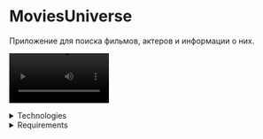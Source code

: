 # MoviesUniverse

Приложение для поиска фильмов, актеров и информации о них.

<p float="left">
	<video src='https://user-images.githubusercontent.com/110708970/189915279-b55cb1e5-332b-4594-8d4a-140a00d46119.mp4' width=180/>
</p>



<details>
<summary>Technologies</summary>

- Architecture:	MVVM, Single Activity, Fragments, XML

- Asynchronous:	Coroutine Flow

- Navigation: Cicerone

- DI: Koin

- Network: Retrofit

- Json: Kotlin serialization

- Data Base: Room

- Image Loading: Coil
	
- Other: Paging 3

</details>

<details><summary>Requirements</summary>

- Мин версия: Andorid 6.0 <br>
- Ориентация: Портретная <br>
- Локализация: Русский язык <br>

- API: https://kinopoiskapiunofficial.tech/ 

- Проект состоит из 5 экранов и нижнего нав. меню.

	<details><summary>Сплэш экран</summary>
		
	- Задержка для показа 800 мс.

	</details>

	<details><summary>Таб экран "Главная"</summary>

	- Вход: сплеш экран, таб нижнего нав. меню "Главная"
	- Представляет список фильмов.
		
	- Наличие пагинации.

	- Наличие кэширования в базе данных.
	- При первом открытии экрана происходит запрос в сеть на загрузку фильмов, при последующих - загрузка из кэша.
	- В процессе запроса в сеть - отображается состояние загузки.

	- По клику на фильм - открывается экран с детальной информацией о фильме, с возможностью возврата.

	- Присутствует swipe refresh layout. (для обновления списка с запросом в сеть)
	- В процессе обновления - отображается состояние обновления.
	- При обновлении с swipe refresh layout очищается кэш и происходит запрос в сеть для обновления данных.
	- При обновлении с swipe refresh layout и возникновении ошибки - отображается snack bar.

	- При входе со сплеш экрана, при отсутствии соединения с интернетом и отсутсвия данных в кэше - показывается состояние ошибки с возможностью повторного запроса.
	- При повторном запросе - отображается состояние загузки.
		
	- При нажатии на кнопку back - происходит выход из приложения.

	</details>

	<details><summary>Таб экран "Фильмы" для поиска фильмов</summary>

	- Вход: таб нижнего нав. меню "Поиск"
	- Содержит поле для ввода текста.
	- Поиск производится по вхождению подстроки в строку (название фильма).

	- При выполнении поиска происходит запрос в сеть.
	- В процессе загрузки - отображается состояние загузки.
	- Результат поиска отображается списком.

	- При выполнении запроса и возникновении ошибки - отображается соответствующее состояние.

	- При первом входе на экран - отображается соответсвущее состояние.
	- При отсутствии результатов поиска - отображается соответствующее состояние.

	- По клику на фильм - открывается экран с детальной информацией фильма.
		
	- При нажатии на кнопку back - происходит выход из приложения.

	</details>

	<details><summary>Экран с детальной информацией фильма</summary>

	- Вход: главный экран, экран поиска фильмов.
	
	- Наличие кэширования в базе данных.
	- При первом открытии экрана происходит запрос в сеть на загрузку, при последующих - загрузка из кэша.
	- В процессе запроса в сеть - отображается состояние загузки.
	- При возникновении ошибки во время запроса - отображается сообветсвующее состояние.

	- Содержит navigate up кнопку "Назад" для возврата на предыдущий экран.

	- Содержит возможность перехода на экран с участниками в создании фильма.
		
	- При нажатии на кнопку back - происходит переход на таб экран "Главная".

	</details>

	<details><summary>Экран участников в создании фильма</summary>

	- Вход: Экран с детальной информацией о фильме.

	- При открытии экрана происходит запрос в сеть.
	- В процессе загрузки - отображается состояние загузки.
	- Результат поиска отображается списком.

	- При выполнении запроса и возникновении ошибки - отображается соответствующее состояние.
		
	- Содержит navigate up кнопку "Назад" для возврата на экран с детальной информацией о фильме.

	- По клику на элемент - открывается экран с детальной информацией участника.
		
	- При нажатии на кнопку back - происходит переход на таб экран "Главная".

	</details>

	<details><summary>Экран с детальной информацией участника в создании фильма</summary>

	- Вход: Экран участников в создании фильма

	- Содержит navigate up кнопку "Назад" для возврата на экран с детальной информацией участника.
	
	- При нажатии на кнопку back - происходит переход на таб экран "Главная".

	</details>

</details>
